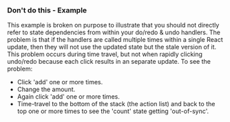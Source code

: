 ### Don't do this - Example

This example is broken on purpose to illustrate that you should not directly refer to state dependencies from within your do/redo & undo handlers. The problem is that if the handlers are called multiple times within a single React update, then they will not use the updated state but the stale version of it. This problem occurs during time travel, but not when rapidly clicking undo/redo because each click results in an separate update. To see the problem:

- Click 'add' one or more times.
- Change the amount.
- Again click 'add' one or more times.
- Time-travel to the bottom of the stack (the action list) and back to the top one or more times to see the 'count' state getting 'out-of-sync'.
